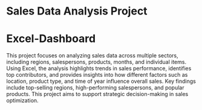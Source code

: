 # Sales Data Analysis Project
# Excel-Dashboard

This project focuses on analyzing sales data across multiple sectors, including regions, salespersons, products, months, and individual items. Using Excel, the analysis highlights trends in sales performance, identifies top contributors, and provides insights into how different factors such as location, product type, and time of year influence overall sales. Key findings include top-selling regions, high-performing salespersons, and popular products. This project aims to support strategic decision-making in sales optimization.
